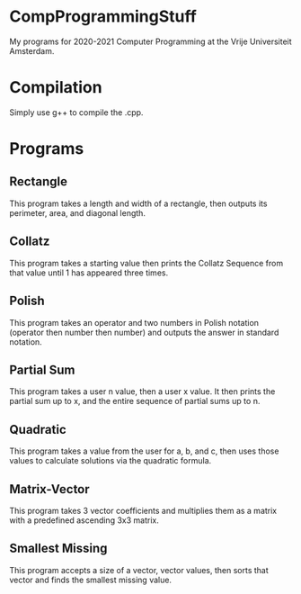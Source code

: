 # CompProgrammingStuff
My programs for 2020-2021 Computer Programming at the Vrije Universiteit Amsterdam.

# Compilation
Simply use g++ to compile the .cpp.

# Programs
## Rectangle
This program takes a length and width of a rectangle, then outputs its perimeter, area, and diagonal length.

## Collatz
This program takes a starting value then prints the Collatz Sequence from that value until 1 has appeared three times.

## Polish
This program takes an operator and two numbers in Polish notation (operator then number then number) and outputs the answer in standard notation.

## Partial Sum
This program takes a user n value, then a user x value. It then prints the partial sum up to x, and the entire sequence of partial sums up to n.

## Quadratic
This program takes a value from the user for a, b, and c, then uses those values to calculate solutions via the quadratic formula.

## Matrix-Vector
This program takes 3 vector coefficients and multiplies them as a matrix with a predefined ascending 3x3 matrix.

## Smallest Missing
This program accepts a size of a vector, vector values, then sorts that vector and finds the smallest missing value.
